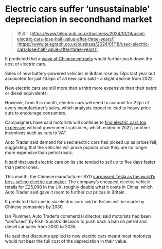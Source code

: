 <!--yml
category: 未分类
date: 2024-05-27 14:54:16
-->

# Electric cars suffer ‘unsustainable’ depreciation in secondhand market

> 来源：[https://www.telegraph.co.uk/business/2024/01/18/used-electric-cars-lose-half-value-after-three-years/](https://www.telegraph.co.uk/business/2024/01/18/used-electric-cars-lose-half-value-after-three-years/)

It predicted that a [wave of Chinese entrants](https://www.telegraph.co.uk/business/2024/01/14/chinese-electric-car-invasion-shipping-crunch/) would further push down the cost of electric cars.

Sales of new battery-powered vehicles in Britain rose by 18pc last year but accounted for just 16.5pc of all new cars sold - a slight decline from 2022. 

New electric cars are still more than a third more expensive than their petrol or diesel equivalents. 

However, from this month, electric cars will need to account for 22pc of every manufacturer’s sales, which analysts expect to lead to heavy price cuts to encourage consumers.

Campaigners have said motorists will continue to [find electric cars too expensive](https://www.telegraph.co.uk/money/bills/cars/electric-car-drivers-face-500-hit-insurance-tax-bills-rise/) without government subsidies, which ended in 2022, or other incentives such as cuts to VAT.

Auto Trader said demand for used electric cars had picked up as prices fell, suggesting that the vehicles will prove popular once they are no longer more expensive than petrol rivals. 

It said that used electric cars on its site tended to sell up to five days faster than petrol ones.

This month, the Chinese manufacturer BYD [surpassed Tesla as the world’s best-selling electric car maker](https://www.telegraph.co.uk/business/2024/01/02/chinese-car-giant-byd-overtakes-tesla-best-selling-ev-maker/). The company’s cheapest electric vehicle retails for £25,000 in the UK, roughly double what it costs in China, which Auto Trader said gave it room to further cut prices in Britain.

It predicted that one in six electric cars sold in Britain will be made by Chinese companies by 2030.

Ian Plummer, Auto Trader’s commercial director, said motorists had been “confused” by Rishi Sunak’s decision to push back a ban on petrol and diesel car sales from 2030 to 2035. 

He said that discounts applied to new electric cars meant most motorists would not bear the full cost of the depreciation in their value.